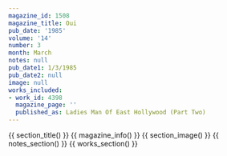 ```yaml
---
magazine_id: 1508
magazine_title: Oui
pub_date: '1985'
volume: '14'
number: 3
month: March
notes: null
pub_date1: 1/3/1985
pub_date2: null
image: null
works_included:
- work_id: 4398
  magazine_page: ''
  published_as: Ladies Man Of East Hollywood (Part Two)
---
```


{{ section_title() }}
{{ magazine_info() }}
{{ section_image() }}
{{ notes_section() }}
{{ works_section() }}
